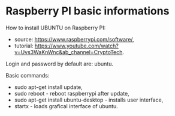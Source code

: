 # Raspberry PI basic informations

How to install UBUNTU on Raspberry PI: 
  - source: https://www.raspberrypi.com/software/,
  - tutorial: https://www.youtube.com/watch?v=Uvs3WaKnWnc&ab_channel=CryptoTech.

Login and password by default are: ubuntu.

Basic commands:
  - sudo apt-get install update,
  - sudo reboot - reboot raspberrypi after update,
  - sudo apt-get install ubuntu-desktop - installs user interface,
  - startx - loads grafical interface of ubuntu.
